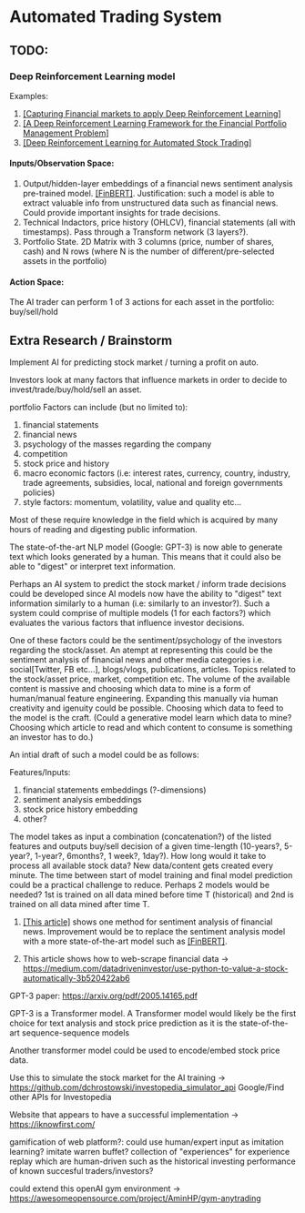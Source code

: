 # Automated Trading System

## TODO:
### Deep Reinforcement Learning model 
Examples:
1) [[Capturing Financial markets to apply Deep Reinforcement Learning]](https://arxiv.org/abs/1907.04373)
2) [[A Deep Reinforcement Learning Framework for the Financial Portfolio Management Problem]](https://arxiv.org/pdf/1706.10059.pdf)
3) [[Deep Reinforcement Learning for Automated Stock Trading]](https://towardsdatascience.com/deep-reinforcement-learning-for-automated-stock-trading-f1dad0126a02)

#### Inputs/Observation Space:
1) Output/hidden-layer embeddings of a financial news sentiment analysis pre-trained model. 
[[FinBERT]](https://medium.com/prosus-ai-tech-blog/finbert-financial-sentiment-analysis-with-bert-b277a3607101). 
Justification: such a model is able to extract valuable info from unstructured data such as financial news. Could provide important insights for trade decisions.
2) Technical Indactors, price history (OHLCV), financial statements (all with timestamps). Pass through a Transform network (3 layers?).
3) Portfolio State. 2D Matrix with 3 columns (price, number of shares, cash) and N rows (where N is the number of different/pre-selected assets in the portfolio)

#### Action Space:
The AI trader can perform 1 of 3 actions for each asset in the portfolio: buy/sell/hold

## Extra Research / Brainstorm
Implement AI for predicting stock market / turning a profit on auto.

Investors look at many factors that influence markets in order to decide to invest/trade/buy/hold/sell an asset.

portfolio Factors can include (but no limited to):

1) financial statements
2) financial news
3) psychology of the masses regarding the company
4) competition
5) stock price and history
6) macro economic factors (i.e: interest rates, currency, country, industry, trade agreements, subsidies, local, national and foreign governments policies)
7) style factors: momentum, volatility, value and quality etc...

Most of these require knowledge in the field which is acquired by many hours of reading and digesting public information.

The state-of-the-art NLP model (Google: GPT-3) is now able to generate text which looks generated by a human. This means that it could also be able to "digest" or interpret text information.

Perhaps an AI system to predict the stock market / inform trade decisions could be developed since AI models now have the ability to "digest" text information similarly to a human (i.e: similarly to an investor?). 
Such a system could comprise of multiple models (1 for each factors?) which evaluates the various factors that influence investor decisions. 

One of these factors could be the sentiment/psychology of the investors regarding the stock/asset. An atempt at representing this could be the sentiment analysis of financial news and other media categories i.e. social[Twitter, FB etc...], blogs/vlogs, publications, articles. Topics related to the stock/asset price, market, competition etc. The volume of the available content is massive and choosing which data to mine is a form of human/manual feature engineering. Expanding this manually via human creativity and igenuity could be possible. Choosing which data to feed to the model is the craft. (Could a generative model learn which data to mine? Choosing which article to read and which content to consume is something an investor has to do.)

An intial draft of such a model could be as follows:

Features/Inputs:
1) financial statements embeddings (?-dimensions)
2) sentiment analysis embeddings
3) stock price history embedding
4) other?

The model takes as input a combination (concatenation?) of the listed features and outputs buy/sell decision of a given time-length (10-years?, 5-year?, 1-year?, 6months?, 1 week?, 1day?). How long would it take to process all available stock data? New data/content gets created every minute. The time between start of model training and final model prediction could be a practical challenge to reduce. Perhaps 2 models would be needed? 1st is trained on all data mined before time T (historical) and 2nd is trained on all data mined after time T.

1) [[This article]](https://towardsdatascience.com/sentiment-analysis-of-stocks-from-financial-news-using-python-82ebdcefb638)  shows one method for sentiment analysis of financial news. Improvement would be to replace the sentiment analysis model with a more state-of-the-art model such as [[FinBERT]](https://medium.com/prosus-ai-tech-blog/finbert-financial-sentiment-analysis-with-bert-b277a3607101).

2) This article shows how to web-scrape financial data -> https://medium.com/datadriveninvestor/use-python-to-value-a-stock-automatically-3b520422ab6

GPT-3 paper: https://arxiv.org/pdf/2005.14165.pdf

GPT-3 is a Transformer model. A Transformer model would likely be the first choice for text analysis and stock price prediction as it is the state-of-the-art sequence-sequence models

Another transformer model could be used to encode/embed stock price data.

Use this to simulate the stock market for the AI training -> https://github.com/dchrostowski/investopedia_simulator_api
Google/Find other APIs for Investopedia

Website that appears to have a successful implementation -> https://iknowfirst.com/

gamification of web platform?: could use human/expert input as imitation learning? imitate warren buffet? collection of "experiences" for experience replay which are human-driven such as the historical investing performance of known succesful traders/investors?


could extend this openAI gym environment ->  https://awesomeopensource.com/project/AminHP/gym-anytrading


